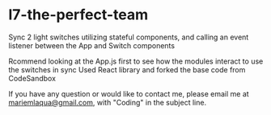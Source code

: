 # l7-the-perfect-team
Sync 2 light switches utilizing stateful components, and calling an event listener between the App and Switch components

Rcommend looking at the App.js first to see how the modules interact to use the switches in sync
Used React library and forked the base code from CodeSandbox

If you have any question or would like to contact me, please email me at mariemlaqua@gmail.com, with "Coding" in the subject line.
